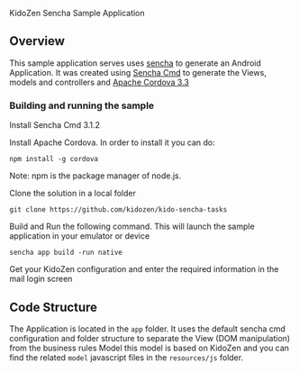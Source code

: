 KidoZen Sencha Sample Application

## Overview

This sample application serves uses [sencha](http://sencha.com/) to generate an Android Application. It was created using [Sencha Cmd](http://docs.sencha.com/cmd/3.1.2/#!/guide/command) to generate the Views, models and controllers and [Apache Cordova 3.3](http://cordova.apache.org/)

### Building and running the sample

Install Sencha Cmd 3.1.2

Install Apache Cordova. In order to install it you can do:

	npm install -g cordova

Note: npm is the package manager of node.js.

Clone the solution in a local folder

	git clone https://github.com/kidozen/kido-sencha-tasks

Build and Run the following command. This will launch the sample application in your emulator or device

	sencha app build -run native

Get your KidoZen configuration and enter the required information in the mail login screen


## Code Structure

The Application is located in the `app` folder. It uses the default sencha cmd configuration and folder structure to separate the View (DOM manipulation) from the business rules Model this model is based on KidoZen and you can find the related `model` javascript files in the `resources/js` folder.




